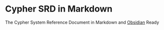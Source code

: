 # Cypher SRD in Markdown

The Cypher System Reference Document in Markdown and [Obsidian](https://obsidian.md) Ready
